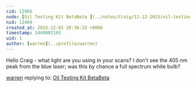 ```yaml
---
cid: 12985
node: [Oil Testing Kit BetaBeta ](../notes/Craig/11-12-2015/oil-testing-kit-betabeta)
nid: 12404
created_at: 2015-12-01 20:36:33 +0000
timestamp: 1449002193
uid: 1
author: [warren](../profile/warren)
---
```


Hello Craig - what light are you using in your scans? I don't see the 405 nm peak from the blue laser; was this by chance a full spectrum white bulb?

[warren](../profile/warren) replying to: [Oil Testing Kit BetaBeta ](../notes/Craig/11-12-2015/oil-testing-kit-betabeta)

